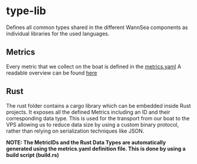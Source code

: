 # type-lib
Defines all common types shared in the different WannSea components as individual libraries for the used languages.

## Metrics
Every metric that we collect on the boat is defined in the [metrics.yaml](metrics.yaml)
A readable overview can be found [here](Metrics.md)

## Rust
The rust folder contains a cargo library which can be embedded inside Rust projects. 
It exposes all the defined Metrics including an ID and their corresponding data type.
This is used for the transport from our boat to the VPS allowing us to reduce data size by using a custom binary protocol, rather than relying on serialization techniques like JSON.

**NOTE: The MetricIDs and the Rust Data Types are automatically generated using the metrics.yaml definition file. This is done by using a build script (build.rs)**